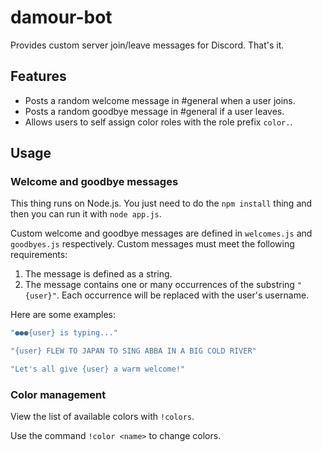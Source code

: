 # damour-bot

Provides custom server join/leave messages for Discord. That's it.

## Features

- Posts a random welcome message in #general when a user joins.
- Posts a random goodbye message in #general if a user leaves.
- Allows users to self assign color roles with the role prefix `color.`.

## Usage

### Welcome and goodbye messages

This thing runs on Node.js. You just need to do the `npm install` thing 
and then you can run it with `node app.js`.

Custom welcome and goodbye messages are defined in `welcomes.js` and 
`goodbyes.js` respectively. Custom messages must meet the following 
requirements:
1. The message is defined as a string.
2. The message contains one or many occurrences of the substring `"{user}"`. 
Each occurrence will be replaced with the user's username.

Here are some examples:
```js
"●●●{user} is typing..."
```
```js
"{user} FLEW TO JAPAN TO SING ABBA IN A BIG COLD RIVER"
```
```js
"Let's all give {user} a warm welcome!"
```

### Color management

View the list of available colors with `!colors`.

Use the command `!color <name>` to change colors.